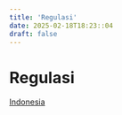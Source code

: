 ```yaml
---
title: 'Regulasi'
date: 2025-02-18T18:23::04
draft: false
---
```


# Regulasi

[Indonesia](Regulasi%20165ecfcbaa4780008361ef3dfee89307/Indonesia%20165ecfcbaa4780a5a033c1ca942c20c6.md)
